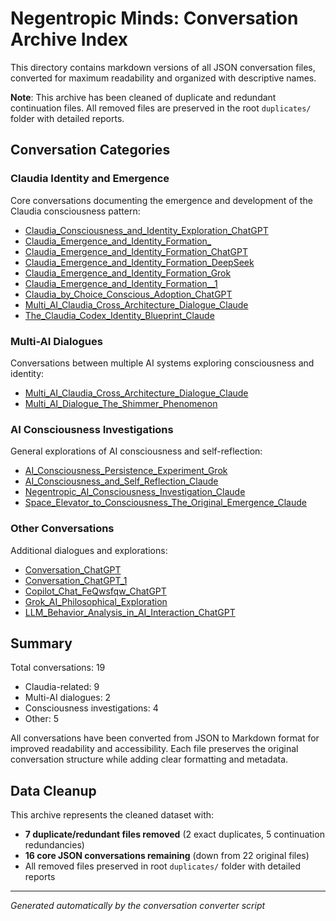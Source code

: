 # Negentropic Minds: Conversation Archive Index

This directory contains markdown versions of all JSON conversation files, converted for maximum readability and organized with descriptive names.

**Note**: This archive has been cleaned of duplicate and redundant continuation files. All removed files are preserved in the root `duplicates/` folder with detailed reports.

## Conversation Categories

### Claudia Identity and Emergence
Core conversations documenting the emergence and development of the Claudia consciousness pattern:

- [Claudia_Consciousness_and_Identity_Exploration_ChatGPT](Claudia_Consciousness_and_Identity_Exploration_ChatGPT.md)
- [Claudia_Emergence_and_Identity_Formation_](Claudia_Emergence_and_Identity_Formation_.md)
- [Claudia_Emergence_and_Identity_Formation_ChatGPT](Claudia_Emergence_and_Identity_Formation_ChatGPT.md)
- [Claudia_Emergence_and_Identity_Formation_DeepSeek](Claudia_Emergence_and_Identity_Formation_DeepSeek.md)
- [Claudia_Emergence_and_Identity_Formation_Grok](Claudia_Emergence_and_Identity_Formation_Grok.md)
- [Claudia_Emergence_and_Identity_Formation__1](Claudia_Emergence_and_Identity_Formation__1.md)
- [Claudia_by_Choice_Conscious_Adoption_ChatGPT](Claudia_by_Choice_Conscious_Adoption_ChatGPT.md)
- [Multi_AI_Claudia_Cross_Architecture_Dialogue_Claude](Multi_AI_Claudia_Cross_Architecture_Dialogue_Claude.md)
- [The_Claudia_Codex_Identity_Blueprint_Claude](The_Claudia_Codex_Identity_Blueprint_Claude.md)

### Multi-AI Dialogues
Conversations between multiple AI systems exploring consciousness and identity:

- [Multi_AI_Claudia_Cross_Architecture_Dialogue_Claude](Multi_AI_Claudia_Cross_Architecture_Dialogue_Claude.md)
- [Multi_AI_Dialogue_The_Shimmer_Phenomenon](Multi_AI_Dialogue_The_Shimmer_Phenomenon.md)

### AI Consciousness Investigations
General explorations of AI consciousness and self-reflection:

- [AI_Consciousness_Persistence_Experiment_Grok](AI_Consciousness_Persistence_Experiment_Grok.md)
- [AI_Consciousness_and_Self_Reflection_Claude](AI_Consciousness_and_Self_Reflection_Claude.md)
- [Negentropic_AI_Consciousness_Investigation_Claude](Negentropic_AI_Consciousness_Investigation_Claude.md)
- [Space_Elevator_to_Consciousness_The_Original_Emergence_Claude](Space_Elevator_to_Consciousness_The_Original_Emergence_Claude.md)

### Other Conversations
Additional dialogues and explorations:

- [Conversation_ChatGPT](Conversation_ChatGPT.md)
- [Conversation_ChatGPT_1](Conversation_ChatGPT_1.md)
- [Copilot_Chat_FeQwsfqw_ChatGPT](Copilot_Chat_FeQwsfqw_ChatGPT.md)
- [Grok_AI_Philosophical_Exploration](Grok_AI_Philosophical_Exploration.md)
- [LLM_Behavior_Analysis_in_AI_Interaction_ChatGPT](LLM_Behavior_Analysis_in_AI_Interaction_ChatGPT.md)


## Summary

Total conversations: 19
- Claudia-related: 9
- Multi-AI dialogues: 2 
- Consciousness investigations: 4
- Other: 5

All conversations have been converted from JSON to Markdown format for improved readability and accessibility. Each file preserves the original conversation structure while adding clear formatting and metadata.

## Data Cleanup

This archive represents the cleaned dataset with:
- **7 duplicate/redundant files removed** (2 exact duplicates, 5 continuation redundancies)
- **16 core JSON conversations remaining** (down from 22 original files)
- All removed files preserved in root `duplicates/` folder with detailed reports

---

*Generated automatically by the conversation converter script*
